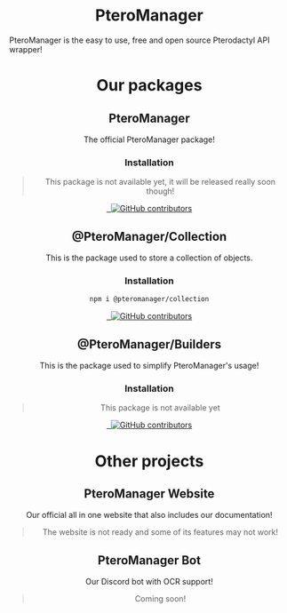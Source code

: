 <div align="center">

# PteroManager

</div>
PteroManager is the easy to use, free and open source Pterodactyl API wrapper!

<div align="center">
   
# Our packages
   
## PteroManager
   The official PteroManager package!
   
### Installation
> This package is not available yet, it will be released really soon though!
   
<a href="https://npmjs.com/package/pteromanager" target="_blank">
<img src="https://img.shields.io/npm/v/pteromanager.svg" alt=""/>
</a>
<a href="https://npmjs.com/package/pteromanager" target="_blank">
<img src="https://img.shields.io/npm/dw/pteromanager.svg" alt=""/>
</a>
<a href="https://github.com/PteroManager/PteroManager" target="_blank">
<img alt="GitHub contributors" src="https://img.shields.io/github/contributors/PteroManager/PteroManager">
</a>
   
## @PteroManager/Collection
   This is the package used to store a collection of objects.
   
### Installation
```sh
npm i @pteromanager/collection
```
<a href="https://npmjs.com/package/@pteromanager/collection" target="_blank">
<img src="https://img.shields.io/npm/v/@pteromanager/collection.svg" alt=""/>
</a>
<a href="https://npmjs.com/package/@pteromanager/collection" target="_blank">
<img src="https://img.shields.io/npm/dw/@pteromanager/collection.svg" alt=""/>
</a>
<a href="https://github.com/PteroManager/Collection" target="_blank">
<img alt="GitHub contributors" src="https://img.shields.io/github/contributors/PteroManager/Collection">
</a>

## @PteroManager/Builders
   This is the package used to simplify PteroManager's usage!
   
### Installation
> This package is not available yet
   
<a href="https://npmjs.com/package/@pteromanager/builders" target="_blank">
<img src="https://img.shields.io/npm/v/@pteromanager/builders.svg" alt=""/>
</a>
<a href="https://npmjs.com/package/@pteromanager/builders" target="_blank">
<img src="https://img.shields.io/npm/dw/@pteromanager/builders.svg" alt=""/>
</a>
<a href="https://github.com/PteroManager/Builders" target="_blank">
<img alt="GitHub contributors" src="https://img.shields.io/github/contributors/PteroManager/Builders">
</a>
   
# Other projects
   
## PteroManager Website
   Our official all in one website that also includes our documentation!
   
> The website is not ready and some of its features may not work!
   
## PteroManager Bot
   Our Discord bot with OCR support!
   
> Coming soon!
   
</div>
